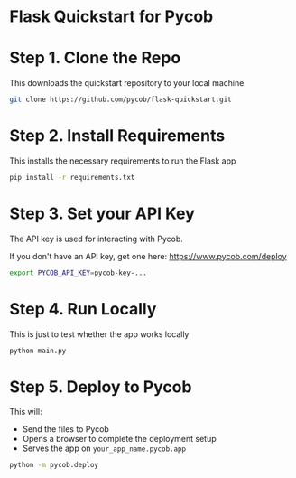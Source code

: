 # Flask Quickstart for Pycob

# Step 1. Clone the Repo
This downloads the quickstart repository to your local machine
```bash
git clone https://github.com/pycob/flask-quickstart.git
```

# Step 2. Install Requirements
This installs the necessary requirements to run the Flask app
```bash
pip install -r requirements.txt
```

# Step 3. Set your API Key
The API key is used for interacting with Pycob.

If you don't have an API key, get one here: https://www.pycob.com/deploy
```bash
export PYCOB_API_KEY=pycob-key-...
```

# Step 4. Run Locally
This is just to test whether the app works locally
```bash
python main.py
```

# Step 5. Deploy to Pycob
This will:
- Send the files to Pycob
- Opens a browser to complete the deployment setup
- Serves the app on `your_app_name.pycob.app`
```bash
python -m pycob.deploy
```
